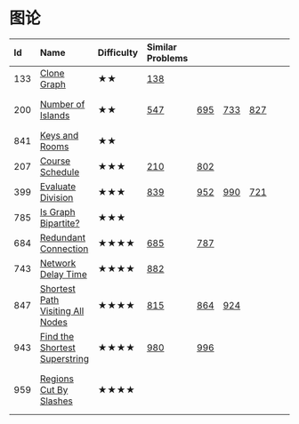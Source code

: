 # 图论

| Id | Name | Difficulty | Similar Problems |  |  |  |  |  |  | Comments |  |
| :--- | :--- | :--- | :--- | :--- | :--- | :--- | :--- | :--- | :--- | :--- | :--- |
| 133 | [Clone Graph](https://leetcode.com/problems/clone-graph/) | ★★ | [138](https://leetcode.com/problems/copy-list-with-random-pointer/) |  |  |  |  |  |  | queue + hashtable |  |
| 200 | [Number of Islands](https://leetcode.com/problems/number-of-islands) | ★★ | [547](https://leetcode.com/problems/friend-circles/) | [695](https://leetcode.com/problems/max-area-of-island) | [733](https://leetcode.com/problems/flood-fill/) | [827](https://leetcode.com/problems/making-a-large-island/) |  |  |  | grid + connected components |  |
| 841 | [Keys and Rooms](https://leetcode.com/problems/keys-and-rooms/) | ★★ |  |  |  |  |  |  |  | connected components |  |
| 207 | [Course Schedule](https://leetcode.com/problems/course-schedule/) | ★★★ | [210](https://leetcode.com/problems/course-schedule-ii/) | [802](https://leetcode.com/problems/find-eventual-safe-states) |  |  |  |  |  | topology sorting |  |
| 399 | [Evaluate Division](https://leetcode.com/problems/evaluate-division) | ★★★ | [839](https://leetcode.com/problems/similar-string-groups) | [952](https://leetcode.com/problems/largest-component-size-by-common-factor/) | [990](https://leetcode.com/problems/satisfiability-of-equality-equations) | [721](https://leetcode.com/problems/accounts-merge/) |  |  |  | union find |  |
| 785 | [Is Graph Bipartite?](https://leetcode.com/problems/is-graph-bipartite) | ★★★ |  |  |  |  |  |  |  | bipartition |  |
| 684 | [Redundant Connection](https://leetcode.com/problems/redundant-connection) | ★★★★ | [685](https://leetcode.com/problems/redundant-connection-ii) | [787](https://leetcode.com/problems/cheapest-flights-within-k-stops/) |  |  |  |  |  | cycle, union find |  |
| 743 | [Network Delay Time](https://leetcode.com/problems/network-delay-time) | ★★★★ | [882](https://leetcode.com/problems/reachable-nodes-in-subdivided-graph/) |  |  |  |  |  |  | shortest path |  |
| 847 | [Shortest Path Visiting All Nodes](https://leetcode.com/problems/shortest-path-visiting-all-nodes/) | ★★★★ | [815](https://leetcode.com/problems/bus-routes/) | [864](https://leetcode.com/problems/shortest-path-to-get-all-keys/) | [924](https://leetcode.com/problems/minimize-malware-spread/) |  |  |  |  | BFS |  |
| 943 | [Find the Shortest Superstring](https://leetcode.com/problems/find-the-shortest-superstring/) | ★★★★ | [980](https://leetcode.com/problems/unique-paths-iii/) | [996](https://leetcode.com/problems/number-of-squareful-arrays/) |  |  |  |  |  | Hamiltonian path \(DFS / DP\) |  |
| 959 | [Regions Cut By Slashes](https://leetcode.com/problems/regions-cut-by-slashes/) | ★★★★ |  |  |  |  |  |  |  | union find / grid + connected component |  |


